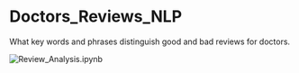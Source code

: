 # Doctors_Reviews_NLP
What key words and phrases distinguish good and bad reviews for doctors.  

![Review_Analysis.ipynb](Project)
